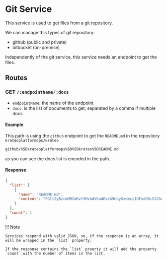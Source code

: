 # Git Service

This service is used to get files from a git repository.

We can manage this types of git repository:

- github (public and private)
- bitbucket (on-premise)

Independently of the git service, this service needs an endpoint to get the files.

## Routes

### GET `/:endpointName/:docs`

- `endpointName`: the name of the endpoint
- `docs`: is the list of documents to get, separated by a comma if multiple docs

#### Example

This path is using the `github` endpoint to get the `README.md` in the repository `krateoplatformops/krateo`

```bash
github/%5Bkrateoplatformops%5D%5Bkrateo%5DREADME.md
```

as you can see the docs list is encoded in the path.

#### Response

```json
{
  "list": [
    {
      "name": "README.md",
      "content": "PGltZyBzcmM9ImRvY3MvbWVkaWEvbG9nby5zdmciIGFsdD0iS3JhdGVvIFBs\nYXRmb3Jtb3BzIiB3aWR0aD0iNDAwIj4KCioqS3JhdGVvIFBsYXRmb3Jtb3Bz\nKiogaXMgYW4gb3BlbiBzb3VyY2UgdG9vbCwgYmFzZWQgb24gQ05DRiBwcm9q\nZWN0cyBzdWNoIGFzIEt1YmVybmV0ZXMgYW5kIENyb3NzcGxhbmUsIHRoYXQg\nZ2l2ZXMgdXNlcnMgdGhlIGNhcGFiaWxpdHkgdG8gY3JlYXRlIGFueSBkZXNp\ncmVkIHJlc291cmNlIG9uIGJhc2ljYWxseSBhbnkgaW5mcmFzdHJ1Y3R1cmUg\ndGhleSdkIGxpa2UuIEJlIGl0IGEgSzhzIGNsdXN0ZXIsIG1pY3Jvc2Vydmlj\nZSwgYXBwbGljYXRpb24sIHBpcGVsaW5lLCBkYXRhYmFzZSBvciBhbnl0aGlu\nZyBlbHNlLCBLcmF0ZW8gaGFzIGdvdCB5b3VyIGJhY2suIFRoZSBvbmx5IHJl\ncXVpcmVtZW50IGlzIGZvciB0aGUgcmVzb3VyY2UgdG8gYmUgZGVzY3JpcHRp\nYmxlIHZpYSBhIFlBTUwgZmlsZSByZXByZXNlbnRpbmcgdGhlIHJlc291cmNl\nJ3MgX2Rlc2lyZWQgc3RhdGVfIChyaW5ncyBhIGJlbGw/IPCfmIkpLgoKS3Jh\ndGVvIGFsbG93cyBmb3I6CgotICoqQ3JlYXRpbmcgYW55IGtpbmQgb2YgcmVz\nb3VyY2VzIHdpdGhpbiBhbmQgb3V0c2lkZSB0aGUgS3ViZXJuZXRlcyBjbHVz\ndGVyIGl0IHJ1bnMgb24qKjogd2hpbHN0IEtyYXRlbyBydW5zIGFzIGEgRGVw\nbG95bWVudCBpbiBhIEt1YmVybmV0ZXMgY2x1c3RlciwgaXQgY2FuIGFsc28g\nY3JlYXRlIHJlc291cmNlcyBfb3V0c2lkZV8gdGhlIGNsdXN0ZXIuIFlvdSBj\nYW4gdXNlIEtyYXRlbyB0byBjcmVhdGUgYW55dGhpbmcgZnJvbSBuZXcgS3Vi\nZXJuZXRlcyBjbHVzdGVycywgTG9nc3Rhc2ggcGlwZWxpbmVzLCBEb2NrZXIg\ncmVnaXN0cmllcywgQVBJIGdhdGV3YXlzLCBhbmQgbWFueSBvdGhlcnMuCi0g\nKipGb2N1c2luZyBvbiB0aGUgbWFuYWdlbWVudCBvZiBzZXJ2aWNlcyoqOiB0\naGFua3MgdG8gW0Nyb3NzcGxhbmVdKGh0dHBzOi8vY3Jvc3NwbGFuZS5pbykg\nYW5kIHRvIFtCYWNrc3RhZ2VdKGh0dHBzOi8vYmFja3N0YWdlLmlvLyksIEty\nYXRlbyBmcmVlcyB0aGUgdXNlciBmcm9tIG1vc3Qgb2YgdGhlIGJ1cmRlbiBv\nZiBjbHVzdGVyIG1hbmFnZW1lbnQsIGdpdmluZyB0aGVtIHRoZSBhYmlsaXR5\nIHRvIGVudGlyZWx5IGZvY3VzIG9uIHRoZSBzZXJ2aWNlcyB0aGF0IG11c3Qg\nYmUgcnVuLiBXaGlsZSB0aGUgaW5mcmFzdHJ1Y3R1cmUgaXMgbWFuYWdlZCBi\neSBDcm9zc3BsYW5lLCB0aGUgcmVzb3VyY2VzIHRvIGJlIGRlcGxveWVkIGNh\nbiBiZSBlYXNpbHkgZm91bmQgYW5kIGNvbmZpZ3VyZWQgaW4gQmFja3N0YWdl\nJ3MgVUksIHdoaWNoIGFjdHMgYXMgYSBjYXRhbG9nIG9mIHJlYWR5LXRvLXVz\nZSBzZXJ2aWNlcy4gVGhpcyByZXN1bHRzIGEgcGhlbm9tZW5hbCB1c2VyIGV4\ncGVyaWVuY2UgdGhhdCBkcmFzdGljYWxseSByZWR1Y2VzIHdhc3RlcyBvZiB0\naW1lLgotICoqU2luZ2xlLWhhbmRlZGx5IG1vbml0b3JpbmcgYW5kIGNvbnRy\nb2xsaW5nIHJlc291cmNlcyoqOiBLcmF0ZW8gYWxzbyBhY3RzIGFzIGEgY2Vu\ndHJhbGl6ZWQgY29udHJvbHBsYW5lLCBsZXR0aW5nIHVzZXJzIG1vbml0b3Ig\nYW55dGhpbmcgcmFuZ2luZyBmcm9tIENJL0NEIHBpcGVsaW5lcyB0byBwb2Qg\nc3RhdHVzZXMgYW5kIG9wZW4gdGlja2V0cyBvbiB5b3VyIEpJUkEuIEFsbCB0\naGUgaW5mb3JtYXRpb24geW91IG5lZWQgaXMgcHJlc2VudCBvbiBhIHNpbmds\nZSBwYWdlIC0tIHlvdSdsbCBuZXZlciBoYXZlIHRvIGd1ZXNzIHRoZSBjb3Jy\nZWN0IGRhc2hib2FyZCBldmVyIGFnYWluLgoKIyMgT3VyIG1pc3Npb24KCldp\ndGggS3JhdGVvLCB3ZSBhaW0gYXQgcHV0dGluZyB0b2dldGhlciBtYW55IGF3\nZXNvbWUgdG9vbHMgZnJvbSB0aGUgQ05DRiBsYW5kc2NhcGUgdG8gcHJvdmlk\nZSBvdXIgdXNlcnMgd2l0aCBhIHNpbXBsZS10by11c2UsIGNvbXBsZXRlIGFu\nZCBtb2R1bGFyIHBsYXRmb3JtIHRoYXQgYWxsb3dzIGZvciBjcmVhdGluZyBy\nZXNvdXJjZXMgb24gYW55IGluZnJhc3RydWN0dXJlLiBXZSBzZWUgS3JhdGVv\nIGFzIGEgcG93ZXJmdWwgdG9vbCB0aGF0IGltcHJvdmVzIHRoZSB3b3JrZmxv\ndyBvZiB0ZWFtcyBieSBkZWZpbmluZyBjbGVhciByb2xlcyBpbiB3aGljaCB0\naGUgaW5mcmFzdHJ1Y3R1cmUgdGVhbSBjcmVhdGVzIHRoZSByZXNvdXJjZSB0\nZW1wbGF0ZXMgbmVlZGVkIGJ5IHRoZSBkZXZlbG9wZXJzLCBhbmQgdGhlIGRl\ndmVsb3BlcnMgYXJlIHRoZSBmaW5hbCB1c2VycyB0aGF0IHVzZSB0aG9zZSB0\nZW1wbGF0ZXMgYW5kIGNhbiBtYW5hZ2UgdGhlIGxpZmVjeWNsZSBvZiB0aGUg\nY3JlYXRlZCByZXNvdXJjZXMgZnJvbSBhIHNpbXBsZSwgdW5pZmllZCBkYXNo\nYm9hcmQuCgpJbiBvdXIgdmlzaW9uLCBLcmF0ZW8gaXM6CgotIGEgX3NlbGYt\nc2VydmljZSBwbGF0Zm9ybV8sIHdoZXJlIHVzZXJzIGNhbiBhdXRvbm9tb3Vz\nbHkgY2hvb3NlIHdoYXQgdG8gY3JlYXRlIGFuZCB3aGVyZTsKLSBhIGNvbXBs\nZXRlIF9jb250cm9scGxhbmVfIHRoYXQgZWFzZXMgYW5kIGNlbnRyYWxpemVz\nIG1hbnkgcHJvY2Vzc2VzLCBwdXR0aW5nIGFsbCB0aGUgcmVsZXZhbnQgaW5m\nb3JtYXRpb24gaW4gYSBzaW5nbGUgcGFnZSByYXRoZXIgdGhhbiBkaXN0cmli\ndXRpbmcgaXQgb24gdGVucyBvZiBkaWZmZXJlbnQgbG9jYXRpb25zOwotIGEg\nX211bHRpLWNsb3VkIHByb3ZpZGVyXyB0b29sOiBpdCB3b3JrcyB3aXRoIGFs\nbCB0aGUgbWFqb3IgY2xvdWQgcHJvdmlkZXJzIGFuZCB3aXRoIG9uLXByZW0g\naW5zdGFsbGF0aW9uczsKLSBlaXRoZXIgbWFuYWdlZCBvciBlYXNpbHkgaW5z\ndGFsbGFibGUgb24geW91ciBleGlzdGluZyBLdWJlcm5ldGVzIGNsdXN0ZXIu\nCgojIyBHZXR0aW5nIHN0YXJ0ZWQKCkJlZm9yZSBpbnN0YWxsIEtyYXRlbywg\ncGxlYXNlIHZlcmlmeSBvdXIgW3JlcXVpcmVtZW50c10oLi9kb2NzL1JFUVVJ\nUkVNRU5UUy5tZCkuCgpHZXR0aW5nIHN0YXJ0ZWQgd2l0aCBLcmF0ZW8gaXMg\nYXMgZWFzeSBhcyBmb2xsb3dpbmcgaXRzIFtpbnN0YWxsYXRpb24gaW5zdHJ1\nY3Rpb25zXSguL2RvY3MvSU5TVEFMTC5tZCkuCgojIyBSZWZlcmVuY2UgYXJj\naGl0ZWN0dXJlCgpXZSBhcmUgYXdhcmUgd2UgaGF2ZSBtZW50aW9uZWQgbWFu\neSBkaWZmZXJlbnQgc29mdHdhcmUgY29tcG9uZW50cyBzbyBmYXIsIHRodXMg\nd2Ugc2VlIHdoeSB5b3UgbWF5IGJlIGEgdGFkIGNvbmZ1c2VkLiBJbiBzdW1t\nYXJ5LCBLcmF0ZW8nIHJlZmVyZW5jZSBhcmNoaXRlY3R1cmUgY2FuIGJlIGRl\ncGljdGVkIGFzIGZvbGxvd3M6Cgo8aW1nIHNyYz0iZG9jcy9tZWRpYS9yZWZl\ncmVuY2VfYXJjaGl0ZWN0dXJlLnBuZyIgd2lkdGg9IjcwMHB4IiBhbHQ9IlJl\nZmVyZW5jZSBhcmNoaXRlY3R1cmUiLz4KCiMjIEhvdyBkb2VzIGl0IHdvcms/\nCgo8aW1nIHNyYz0iZG9jcy9tZWRpYS9ob3dfZG9lc19pdF93b3JrLnBuZyIg\nd2lkdGg9IjcwMHB4IiBhbHQ9IkhvdyBkb2VzIGl0IHdvcmsiLz4K\n"
    }
  ],
  "count": 1
}
```

!!! Note

    Services respond with valid JSON, so, if the response is an array, it will be wrapped in the `list` property.

    If the response contains the `list` proerty it will add the property `count` with the number of items in the list.
